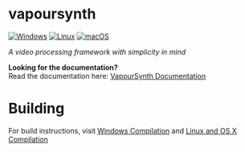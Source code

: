# vapoursynth
[![Windows](https://github.com/vapoursynth/vapoursynth/actions/workflows/windows.yml/badge.svg)](https://github.com/vapoursynth/vapoursynth/actions/workflows/windows.yml) [![Linux](https://github.com/vapoursynth/vapoursynth/actions/workflows/linux.yml/badge.svg)](https://github.com/vapoursynth/vapoursynth/actions/workflows/linux.yml) [![macOS](https://github.com/vapoursynth/vapoursynth/actions/workflows/macos.yml/badge.svg)](https://github.com/vapoursynth/vapoursynth/actions/workflows/macos.yml)

*A video processing framework with simplicity in mind*

**Looking for the documentation?**  
Read the documentation here: [VapourSynth Documentation](http://vapoursynth.com/doc)

# Building
For build instructions, visit [Windows Compilation](http://vapoursynth.com/doc/installation.html#windows-compilation) and [Linux and OS X Compilation](http://vapoursynth.com/doc/installation.html#linux-and-os-x-compilation)

